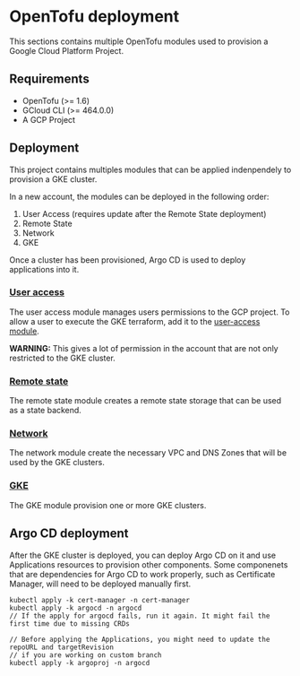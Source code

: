 # OpenTofu deployment

This sections contains multiple OpenTofu modules used to provision a Google Cloud Platform Project.

## Requirements

- OpenTofu (>= 1.6)
- GCloud CLI (>= 464.0.0)
- A GCP Project

## Deployment

This project contains multiples modules that can be applied indenpendely to provision a GKE cluster.

In a new account, the modules can be deployed in the following order:

1. User Access (requires update after the Remote State deployment)
2. Remote State
3. Network
4. GKE

Once a cluster has been provisioned, Argo CD is used to deploy applications into it.

### [User access](./user-access/README.md)

The user access module manages users permissions to the GCP project.
To allow a user to execute the GKE terraform, add it to the [user-access module](./user-access/README.md).

**WARNING:** This gives a lot of permission in the account that are not only restricted to the GKE cluster.

### [Remote state](./remote-state/README.md)

The remote state module creates a remote state storage that can be used as a state backend.

### [Network](./network/README.md)

The network module create the necessary VPC and DNS Zones that will be used by the GKE clusters.

### [GKE](./gke/README.md)

The GKE module provision one or more GKE clusters.

## Argo CD deployment

After the GKE cluster is deployed, you can deploy Argo CD on it and use Applications resources to provision other
components. Some componenets that are dependencies for Argo CD to work properly, such as Certificate Manager, will
need to be deployed manually first.

```
kubectl apply -k cert-manager -n cert-manager
kubectl apply -k argocd -n argocd
// If the apply for argocd fails, run it again. It might fail the first time due to missing CRDs

// Before applying the Applications, you might need to update the repoURL and targetRevision
// if you are working on custom branch
kubectl apply -k argoproj -n argocd
```
